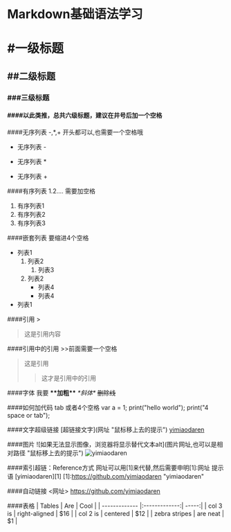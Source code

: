 # Markdown基础语法学习


# #一级标题

## ##二级标题

### ###三级标题

#### ####以此类推，总共六级标题，建议在井号后加一个空格

####无序列表 -,*,+ 开头都可以,也需要一个空格哦
- 无序列表 - 
* 无序列表 *
+ 无序列表 +

####有序列表 1.2.... 需要加空格
1. 有序列表1
2. 有序列表2
3. 有序列表3

####嵌套列表 要缩进4个空格
- 列表1
    1. 列表2
        1. 列表3
    2. 列表2
        * 列表4
        * 列表4
- 列表1

####引用 > 
> 这是引用内容

####引用中的引用 >>前面需要一个空格
> 这是引用
 >> 这才是引用中的引用

####字体
我要 **\*\*加粗\*\***  *\*斜体\**  ~~~~删除线~~~~

####如何加代码 tab 或者4个空格
	<!--lang: javascript-->
	var a = 1;
	print("hello world");
    print("4 space or tab");


####文字超级链接 [超链接文字]\(网址 "鼠标移上去的提示"\)
[yimiaodaren](https://github.com/yimiaodaren "yimiaodaren")

####图片 ![如果无法显示图像，浏览器将显示替代文本alt]\(图片网址,也可以是相对路径 "鼠标移上去的提示"\)
![yimiaodaren](https://avatars3.githubusercontent.com/u/5618443?v=3&s=460 "yimiaodaren")

####索引超链：Reference方式 网址可以用\[1\]来代替,然后需要申明\[1\]:网址 提示语
[yimiaodaren][1]
[1]:https://github.com/yimiaodaren "yimiaodaren"

####自动链接 <网址>
<https://github.com/yimiaodaren>

####表格
| Tables        | Are           | Cool  |
| ------------- |:-------------:| -----:|
| col 3 is      | right-aligned |   $16 |
| col 2 is      | centered      |   $12 |
| zebra stripes | are neat      |    $1 |
